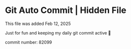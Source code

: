 # Git Auto Commit | Hidden File

This file was added Feb 12, 2025

Just for fun and keeping my daily git commit active 🤪

commit number: 82099
